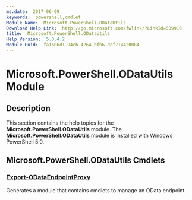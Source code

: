 ```yaml
---
ms.date:  2017-06-09
keywords:  powershell,cmdlet
Module Name:  Microsoft.PowerShell.ODataUtils
Download Help Link:  http://go.microsoft.com/fwlink/?LinkId=509916
title:  Microsoft.PowerShell.ODataUtils
Help Version:  5.0.4.2
Module Guid:  fa1606d1-94cb-4264-bfb6-def714420084
---
```


# Microsoft.PowerShell.ODataUtils Module
## Description
This section contains the help topics for the **Microsoft.PowerShell.ODataUtils** module. The **Microsoft.PowerShell.ODataUtils** module is installed with Windows PowerShell 5.0.

## Microsoft.PowerShell.ODataUtils Cmdlets
### [Export-ODataEndpointProxy](Export-ODataEndpointProxy.md)
Generates a module that contains cmdlets to manage an OData endpoint.

